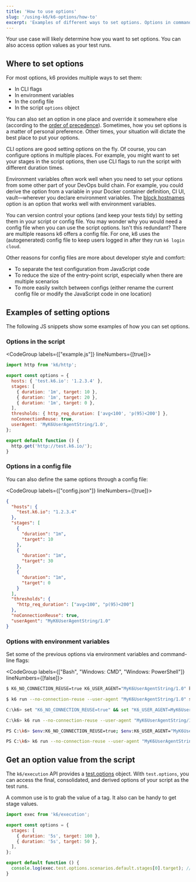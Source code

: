 ```yaml
---
title: 'How to use options'
slug: '/using-k6/k6-options/how-to'
excerpt: 'Examples of different ways to set options. Options in command-line flags have the highest precedence. You can also access option values as the test runs.'
---
```


Your use case will likely determine how you want to set options.
You can also access option values as your test runs.

## Where to set options

For most options, k6 provides multiple ways to set them:

- In CLI flags
- In environment variables
- In the config file
- In the script `options` object

You can also set an option in one place and override it somewhere else (according to the [order of precedence](../#order-of-precedence)).
Sometimes, how you set options is a matter of personal preference.
Other times, your situation will dictate the best place to put your options.

CLI options are good setting options on the fly.
Of course, you can configure options in multiple places.
For example, you might want to set your stages in the script options, then use CLI flags to run the script with different duration times.

Environment variables often work well when you need to set your options from some other part of your DevOps build chain.
For example, you could derive the option from a variable in your Docker container definition, CI UI, vault&mdash;wherever you declare environment variables.
The [block hostnames](#block-hostnames) option is an option that works well with environment variables.

You can version control your options (and keep your tests tidy) by setting them in your script or config file.
You may wonder why you would need a config file when you can use the script options.
Isn't this redundant?
There are multiple reasons k6 offers a config file.
For one, k6 uses the (autogenerated) config file to keep users logged in after they run `k6 login cloud`.

Other reasons for config files are more about developer style and comfort:
- To separate the test configuration from JavaScript code
- To reduce the size of the entry-point script, especially when there are multiple scenarios
- To more easily switch between configs (either rename the current config file or modify the JavaScript code in one location)


## Examples of setting options

The following JS snippets show some examples of how you can set options.

### Options in the script

<CodeGroup labels={["example.js"]} lineNumbers={[true]}>

```javascript
import http from 'k6/http';

export const options = {
  hosts: { 'test.k6.io': '1.2.3.4' },
  stages: [
    { duration: '1m', target: 10 },
    { duration: '1m', target: 20 },
    { duration: '1m', target: 0 },
  ],
  thresholds: { http_req_duration: ['avg<100', 'p(95)<200'] },
  noConnectionReuse: true,
  userAgent: 'MyK6UserAgentString/1.0',
};

export default function () {
  http.get('http://test.k6.io/');
}
```

</CodeGroup>

### Options in a config file

<div id="config-json-example">
You can also define the same options through a config file:
</div>

<CodeGroup labels={["config.json"]} lineNumbers={[true]}>

```json
{
  "hosts": {
    "test.k6.io": "1.2.3.4"
  },
  "stages": [
    {
      "duration": "1m",
      "target": 10
    },
    {
      "duration": "1m",
      "target": 30
    },
    {
      "duration": "1m",
      "target": 0
    }
  ],
  "thresholds": {
    "http_req_duration": ["avg<100", "p(95)<200"]
  },
  "noConnectionReuse": true,
  "userAgent": "MyK6UserAgentString/1.0"
}
```

</CodeGroup>

### Options with environment variables

Set some of the previous options via environment variables and command-line flags:

<CodeGroup labels={["Bash", "Windows: CMD", "Windows: PowerShell"]} lineNumbers={[false]}>

```bash
$ K6_NO_CONNECTION_REUSE=true K6_USER_AGENT="MyK6UserAgentString/1.0" k6 run script.js

$ k6 run --no-connection-reuse --user-agent "MyK6UserAgentString/1.0" script.js
```

```bash
C:\k6> set "K6_NO_CONNECTION_REUSE=true" && set "K6_USER_AGENT=MyK6UserAgentString/1.0" && k6 run script.js

C:\k6> k6 run --no-connection-reuse --user-agent "MyK6UserAgentString/1.0" script.js
```

```bash
PS C:\k6> $env:K6_NO_CONNECTION_REUSE=true; $env:K6_USER_AGENT="MyK6UserAgentString/1.0"; k6 run script.js

PS C:\k6> k6 run --no-connection-reuse --user-agent "MyK6UserAgentString/1.0" script.js
```

</CodeGroup>

## Get an option value from the script

The `k6/execution` API provides a [test.options](/javascript-api/k6-execution/#test) object.
With `test.options`, you can access the final, consolidated, and derived options of your script as the test runs.

A common use is to grab the value of a tag.
It also can be handy to get stage values.

<CodeGroup>

```javascript
import exec from 'k6/execution';

export const options = {
  stages: [
    { duration: '5s', target: 100 },
    { duration: '5s', target: 50 },
  ],
};

export default function () {
  console.log(exec.test.options.scenarios.default.stages[0].target); // 100
}
```

</CodeGroup>

<br/>
